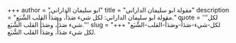 +++
author = "ابو سليمان الداراني"
title = "مقولة ابو سليمان الداراني"
description = "مقولة ابو سليمان الداراني: لكل شيء صَدَأٌ، وصَدَأُ القلب الشَّبَع."
quote = '''لكل شيء صَدَأٌ، وصَدَأُ القلب الشَّبَع.'''
slug = "لكل-شيء-صَدَأٌ-وصَدَأُ-القلب-الشَّبَع"
+++
لكل شيء صَدَأٌ، وصَدَأُ القلب الشَّبَع.
